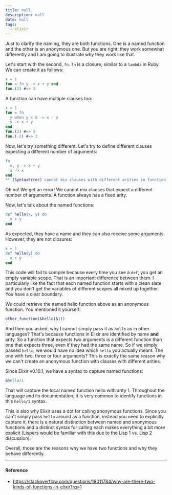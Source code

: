 ```yaml
---
title: null
description: null
date: null
tags:
  - elixir
---
```


Just to clarify the naming, they are both functions. One is a named function and the other is an anonymous one. But you are right, they work somewhat differently and I am going to illustrate why they work like that.

Let's start with the second, `fn`. `fn` is a closure, similar to a `lambda` in Ruby. We can create it as follows:

```erlang
x = 1
fun = fn y -> x + y end
fun.(2) #=> 3
```

A function can have multiple clauses too:

```erlang
x = 1
fun = fn
  y when y < 0 -> x - y
  y -> x + y
end
fun.(2) #=> 3
fun.(-2) #=> 3
```

Now, let's try something different. Let's try to define different clauses expecting a different number of arguments:

```erlang
fn
  x, y -> x + y
  x -> x
end
** (SyntaxError) cannot mix clauses with different arities in function definition
```

Oh no! We get an error! We cannot mix clauses that expect a different number of arguments. A function always has a fixed arity.

Now, let's talk about the named functions:

```erlang
def hello(x, y) do
  x + y
end
```

As expected, they have a name and they can also receive some arguments. However, they are not closures:

```erlang
x = 1
def hello(y) do
  x + y
end
```

This code will fail to compile because every time you see a `def`, you get an empty variable scope. That is an important difference between them. I particularly like the fact that each named function starts with a clean slate and you don't get the variables of different scopes all mixed up together. You have a clear boundary.

We could retrieve the named hello function above as an anonymous function. You mentioned it yourself:

```erlang
other_function(&hello(&1))
```

And then you asked, why I cannot simply pass it as `hello` as in other languages? That's because functions in Elixir are identified by name **and** arity. So a function that expects two arguments is a different function than one that expects three, even if they had the same name. So if we simply passed `hello`, we would have no idea which `hello` you actually meant. The one with two, three or four arguments? This is exactly the same reason why we can't create an anonymous function with clauses with different arities.

Since Elixir v0.10.1, we have a syntax to capture named functions:

```erlang
&hello/1
```

That will capture the local named function hello with arity 1. Throughout the language and its documentation, it is very common to identify functions in this `hello/1` syntax.

This is also why Elixir uses a dot for calling anonymous functions. Since you can't simply pass `hello` around as a function, instead you need to explicitly capture it, there is a natural distinction between named and anonymous functions and a distinct syntax for calling each makes everything a bit more explicit (Lispers would be familiar with this due to the Lisp 1 vs. Lisp 2 discussion).

Overall, those are the reasons why we have two functions and why they behave differently.

---

#### Reference

- https://stackoverflow.com/questions/18011784/why-are-there-two-kinds-of-functions-in-elixir?rq=1
